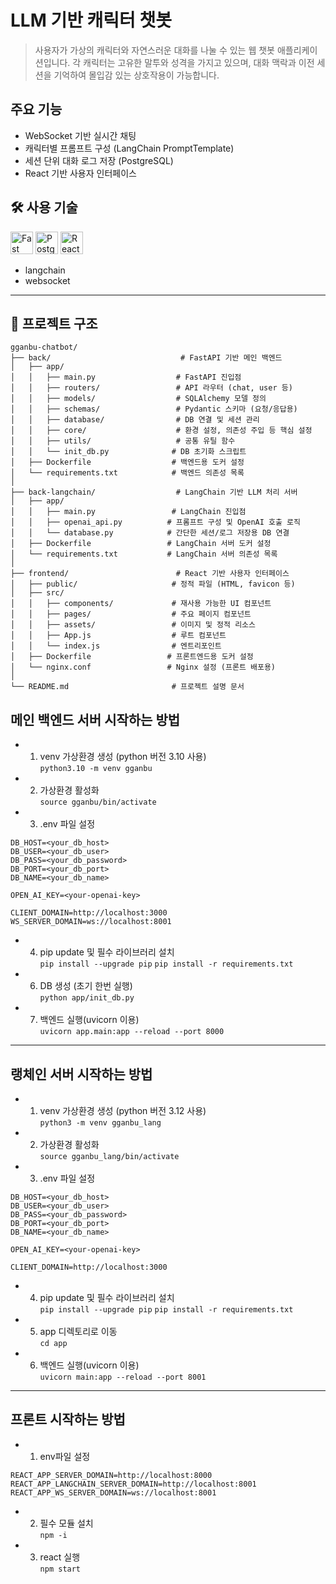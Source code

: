 # LLM 기반 캐릭터 챗봇

> 사용자가 가상의 캐릭터와 자연스러운 대화를 나눌 수 있는 웹 챗봇 애플리케이션입니다. 각 캐릭터는 고유한 말투와 성격을 가지고 있으며, 대화 맥락과 이전 세션을 기억하여 몰입감 있는 상호작용이 가능합니다.

## 주요 기능
- WebSocket 기반 실시간 채팅
- 캐릭터별 프롬프트 구성 (LangChain PromptTemplate)
- 세션 단위 대화 로그 저장 (PostgreSQL)
- React 기반 사용자 인터페이스

## 🛠 사용 기술
<a href="https://fastapi.tiangolo.com/" target="_blank" rel="noreferrer"><img src="https://raw.githubusercontent.com/danielcranney/readme-generator/main/public/icons/skills/fastapi-colored.svg" width="36" height="36" alt="Fast API" /></a>
<a href="https://www.postgresql.org/" target="_blank" rel="noreferrer"><img src="https://raw.githubusercontent.com/danielcranney/readme-generator/main/public/icons/skills/postgresql-colored.svg" width="36" height="36" alt="PostgreSQL" /></a>
<a href="https://reactjs.org/" target="_blank" rel="noreferrer"><img src="https://raw.githubusercontent.com/danielcranney/readme-generator/main/public/icons/skills/react-colored.svg" width="36" height="36" alt="React" /></a>
- langchain
- websocket
---

## 📁 프로젝트 구조
```
gganbu-chatbot/
├── back/                             # FastAPI 기반 메인 백엔드
│   ├── app/
│   │   ├── main.py                  # FastAPI 진입점
│   │   ├── routers/                 # API 라우터 (chat, user 등)
│   │   ├── models/                  # SQLAlchemy 모델 정의
│   │   ├── schemas/                 # Pydantic 스키마 (요청/응답용)
│   │   ├── database/                # DB 연결 및 세션 관리
│   │   ├── core/                    # 환경 설정, 의존성 주입 등 핵심 설정
│   │   ├── utils/                   # 공통 유틸 함수
│   │   └── init_db.py              # DB 초기화 스크립트
│   ├── Dockerfile                  # 백엔드용 도커 설정
│   └── requirements.txt            # 백엔드 의존성 목록
│
├── back-langchain/                  # LangChain 기반 LLM 처리 서버
│   ├── app/
│   │   ├── main.py                 # LangChain 진입점
│   │   ├── openai_api.py          # 프롬프트 구성 및 OpenAI 호출 로직
│   │   └── database.py            # 간단한 세션/로그 저장용 DB 연결
│   ├── Dockerfile                 # LangChain 서버 도커 설정
│   └── requirements.txt           # LangChain 서버 의존성 목록
│
├── frontend/                        # React 기반 사용자 인터페이스
│   ├── public/                     # 정적 파일 (HTML, favicon 등)
│   ├── src/
│   │   ├── components/             # 재사용 가능한 UI 컴포넌트
│   │   ├── pages/                  # 주요 페이지 컴포넌트
│   │   ├── assets/                 # 이미지 및 정적 리소스
│   │   ├── App.js                  # 루트 컴포넌트
│   │   └── index.js                # 엔트리포인트
│   ├── Dockerfile                 # 프론트엔드용 도커 설정
│   └── nginx.conf                 # Nginx 설정 (프론트 배포용)
│
└── README.md                       # 프로젝트 설명 문서
```

## 메인 백엔드 서버 시작하는 방법

- 1. venv 가상환경 생성 (python 버전 3.10 사용)<br>
`python3.10 -m venv gganbu`

- 2. 가상환경 활성화<br>
`source gganbu/bin/activate`

- 3. .env 파일 설정<br>
```
DB_HOST=<your_db_host>
DB_USER=<your_db_user>
DB_PASS=<your_db_password>
DB_PORT=<your_db_port>
DB_NAME=<your_db_name>

OPEN_AI_KEY=<your-openai-key>

CLIENT_DOMAIN=http://localhost:3000
WS_SERVER_DOMAIN=ws://localhost:8001
```

- 4. pip update 및 필수 라이브러리 설치<br>
`pip install --upgrade pip`
`pip install -r requirements.txt`

- 6. DB 생성 (초기 한번 실행)<br>
`python app/init_db.py`

- 7. 백엔드 실행(uvicorn 이용)<br>
`uvicorn app.main:app --reload --port 8000`

---

## 랭체인 서버 시작하는 방법
- 1. venv 가상환경 생성 (python 버전 3.12 사용)<br>
`python3 -m venv gganbu_lang`

- 2. 가상환경 활성화<br>
`source gganbu_lang/bin/activate`

- 3. .env 파일 설정<br>
```
DB_HOST=<your_db_host>
DB_USER=<your_db_user>
DB_PASS=<your_db_password>
DB_PORT=<your_db_port>
DB_NAME=<your_db_name>

OPEN_AI_KEY=<your-openai-key>

CLIENT_DOMAIN=http://localhost:3000
```

- 4. pip update 및 필수 라이브러리 설치<br>
`pip install --upgrade pip`
`pip install -r requirements.txt`

- 5. app 디렉토리로 이동<br>
`cd app`

- 6. 백엔드 실행(uvicorn 이용)<br>
`uvicorn main:app --reload --port 8001`

---

## 프론트 시작하는 방법

- 1. env파일 설정
```
REACT_APP_SERVER_DOMAIN=http://localhost:8000
REACT_APP_LANGCHAIN_SERVER_DOMAIN=http://localhost:8001
REACT_APP_WS_SERVER_DOMAIN=ws://localhost:8001
```

- 2. 필수 모듈 설치<br>
`npm -i`

- 3. react 실행<br>
`npm start`
